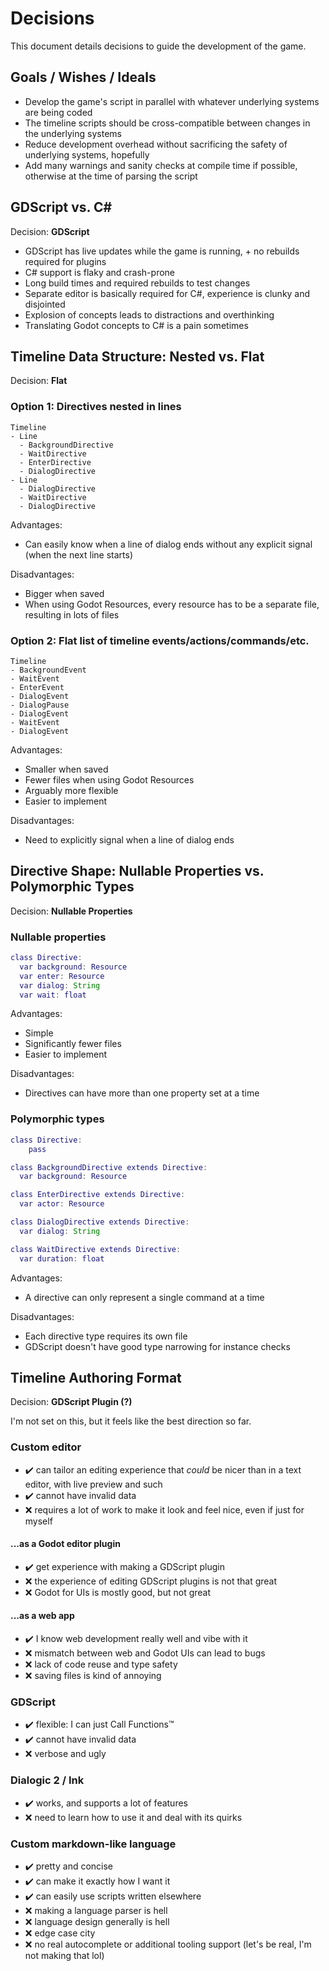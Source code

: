 # Decisions

This document details decisions to guide the development of the game.

## Goals / Wishes / Ideals

- Develop the game's script in parallel with whatever underlying systems are being coded
- The timeline scripts should be cross-compatible between changes in the underlying systems
- Reduce development overhead without sacrificing the safety of underlying systems, hopefully
- Add many warnings and sanity checks at compile time if possible, otherwise at the time of parsing the script

## GDScript vs. C#

Decision: **GDScript**

- GDScript has live updates while the game is running, + no rebuilds required for plugins
- C# support is flaky and crash-prone
- Long build times and required rebuilds to test changes
- Separate editor is basically required for C#, experience is clunky and disjointed
- Explosion of concepts leads to distractions and overthinking
- Translating Godot concepts to C# is a pain sometimes

## Timeline Data Structure: Nested vs. Flat

Decision: **Flat**

### Option 1: Directives nested in lines

```
Timeline
- Line
  - BackgroundDirective
  - WaitDirective
  - EnterDirective
  - DialogDirective
- Line
  - DialogDirective
  - WaitDirective
  - DialogDirective
```

Advantages:

- Can easily know when a line of dialog ends without any explicit signal (when the next line starts)

Disadvantages:

- Bigger when saved
- When using Godot Resources, every resource has to be a separate file, resulting in lots of files

### Option 2: Flat list of timeline events/actions/commands/etc.

```
Timeline
- BackgroundEvent
- WaitEvent
- EnterEvent
- DialogEvent
- DialogPause
- DialogEvent
- WaitEvent
- DialogEvent
```

Advantages:

- Smaller when saved
- Fewer files when using Godot Resources
- Arguably more flexible
- Easier to implement

Disadvantages:

- Need to explicitly signal when a line of dialog ends

## Directive Shape: Nullable Properties vs. Polymorphic Types

Decision: **Nullable Properties**

### Nullable properties

```gd
class Directive:
  var background: Resource
  var enter: Resource
  var dialog: String
  var wait: float
```

Advantages:

- Simple
- Significantly fewer files
- Easier to implement

Disadvantages:

- Directives can have more than one property set at a time

### Polymorphic types

```gd
class Directive:
	pass

class BackgroundDirective extends Directive:
  var background: Resource

class EnterDirective extends Directive:
  var actor: Resource

class DialogDirective extends Directive:
  var dialog: String

class WaitDirective extends Directive:
  var duration: float
```

Advantages:

- A directive can only represent a single command at a time

Disadvantages:

- Each directive type requires its own file
- GDScript doesn't have good type narrowing for instance checks

## Timeline Authoring Format

Decision: **GDScript Plugin (?)**

I'm not set on this, but it feels like the best direction so far.

### Custom editor

- ✔️ can tailor an editing experience that _could_ be nicer than in a text editor, with live preview and such
- ✔️ cannot have invalid data
- ❌ requires a lot of work to make it look and feel nice, even if just for myself

#### ...as a Godot editor plugin

- ✔️ get experience with making a GDScript plugin
- ❌ the experience of editing GDScript plugins is not that great
- ❌ Godot for UIs is mostly good, but not great

#### ...as a web app

- ✔️ I know web development really well and vibe with it
- ❌ mismatch between web and Godot UIs can lead to bugs
- ❌ lack of code reuse and type safety
- ❌ saving files is kind of annoying

### GDScript

- ✔️ flexible: I can just Call Functions™
- ✔️ cannot have invalid data
- ❌ verbose and ugly

### Dialogic 2 / Ink

- ✔️ works, and supports a lot of features
- ❌ need to learn how to use it and deal with its quirks

### Custom markdown-like language

- ✔️ pretty and concise
- ✔️ can make it exactly how I want it
- ✔️ can easily use scripts written elsewhere
- ❌ making a language parser is hell
- ❌ language design generally is hell
- ❌ edge case city
- ❌ no real autocomplete or additional tooling support (let's be real, I'm not making that lol)
